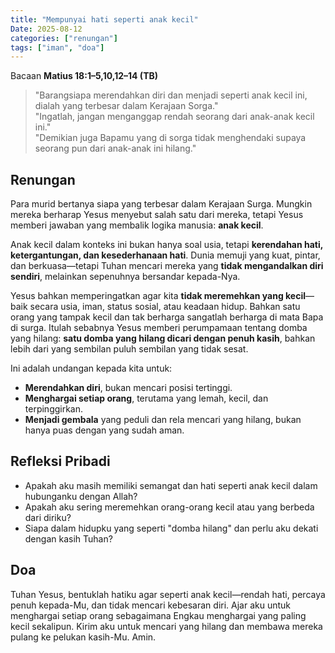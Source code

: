 ```yaml
---
title: "Mempunyai hati seperti anak kecil"
Date: 2025-08-12
categories: ["renungan"]
tags: ["iman", "doa"]
---
```


Bacaan **Matius 18:1–5,10,12–14 (TB)**

> "Barangsiapa merendahkan diri dan menjadi seperti anak kecil ini, dialah yang terbesar dalam Kerajaan Sorga."  
> "Ingatlah, jangan menganggap rendah seorang dari anak-anak kecil ini."  
> "Demikian juga Bapamu yang di sorga tidak menghendaki supaya seorang pun dari anak-anak ini hilang."

## Renungan

Para murid bertanya siapa yang terbesar dalam Kerajaan Surga. Mungkin mereka berharap Yesus menyebut salah satu dari mereka, tetapi Yesus memberi jawaban yang membalik logika manusia: **anak kecil**.

Anak kecil dalam konteks ini bukan hanya soal usia, tetapi **kerendahan hati, ketergantungan, dan kesederhanaan hati**. Dunia memuji yang kuat, pintar, dan berkuasa—tetapi Tuhan mencari mereka yang **tidak mengandalkan diri sendiri**, melainkan sepenuhnya bersandar kepada-Nya.

Yesus bahkan memperingatkan agar kita **tidak meremehkan yang kecil**—baik secara usia, iman, status sosial, atau keadaan hidup. Bahkan satu orang yang tampak kecil dan tak berharga sangatlah berharga di mata Bapa di surga. Itulah sebabnya Yesus memberi perumpamaan tentang domba yang hilang: **satu domba yang hilang dicari dengan penuh kasih**, bahkan lebih dari yang sembilan puluh sembilan yang tidak sesat.

Ini adalah undangan kepada kita untuk:

- **Merendahkan diri**, bukan mencari posisi tertinggi.
- **Menghargai setiap orang**, terutama yang lemah, kecil, dan terpinggirkan.
- **Menjadi gembala** yang peduli dan rela mencari yang hilang, bukan hanya puas dengan yang sudah aman.

## Refleksi Pribadi

- Apakah aku masih memiliki semangat dan hati seperti anak kecil dalam hubunganku dengan Allah?
- Apakah aku sering meremehkan orang-orang kecil atau yang berbeda dari diriku?
- Siapa dalam hidupku yang seperti "domba hilang" dan perlu aku dekati dengan kasih Tuhan?

## Doa

Tuhan Yesus, bentuklah hatiku agar seperti anak kecil—rendah hati, percaya penuh kepada-Mu, dan tidak mencari kebesaran diri. Ajar aku untuk menghargai setiap orang sebagaimana Engkau menghargai yang paling kecil sekalipun. Kirim aku untuk mencari yang hilang dan membawa mereka pulang ke pelukan kasih-Mu. Amin.
